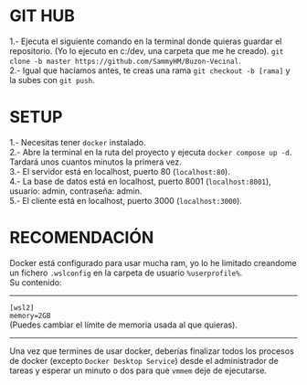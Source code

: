 # GIT HUB

1.- Ejecuta el siguiente comando en la terminal donde quieras guardar el repositorio. (Yo lo ejecuto en c:/dev, una carpeta que me he creado).
`git clone -b master https://github.com/SammyHM/Buzon-Vecinal`. <br />
2.- Igual que hacíamos antes, te creas una rama `git checkout -b [rama]` y la subes con `git push`. <br />

# SETUP

1.- Necesitas tener `docker` instalado. <br />
2.- Abre la terminal en la ruta del proyecto y ejecuta `docker compose up -d`. Tardará unos cuantos minutos la primera vez. <br />
3.- El servidor está en localhost, puerto 80 (`localhost:80`). <br />
4.- La base de datos está en localhost, puerto 8001 (`localhost:8001`), usuario: admin, contraseña: admin. <br />
5.- El cliente está en  localhost, puerto 3000 (`localhost:3000`). <br />

# RECOMENDACIÓN

Docker está configurado para usar mucha ram, yo lo he limitado creandome un fichero `.wslconfig` en la carpeta de usuario `%userprofile%`. <br />
Su contenido: <hr />
`[wsl2]` <br />
`memory=2GB` <br />
(Puedes cambiar el límite de memoria usada al que quieras). <hr />

Una vez que termines de usar docker, deberías finalizar todos los procesos de docker (excepto `Docker Desktop Service`) desde el administrador de tareas y esperar un minuto o dos para que `vmmem` deje de ejecutarse.
